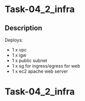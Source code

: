 # Task-04_2_infra

## Description

Deploys:

- 1 x vpc
- 1 x igw
- 1 x public subnet
- 1 x sg for ingress/egress for web
- 1 x ec2 apache web server

# Task-04_2_infra

